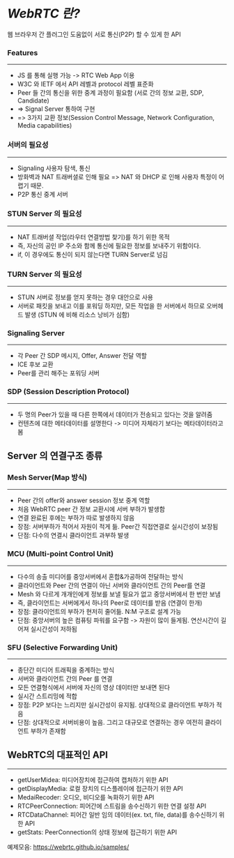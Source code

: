 # _WebRTC 란?_
웹 브라우저 간 플러그인 도움없이 서로 통신(P2P) 할 수 있게 한 API

### __Features__
-----------------------
- JS 를 통해 실행 가능 -> RTC Web App 이용
- W3C 와 IETF 에서 API 레벨과 protocol 레벨 표준화
- Peer 들 간의 통신을 위한 중계 과정이 필요함 (서로 간의 정보 교환, SDP, Candidate)
- => Signal Server 통하여 구현
- => 3가지 교환 정보(Session Control Message, Network Configuration, Media capabilities)

### 서버의 필요성
-----------------------
- Signaling 사용자 탐색, 통신
- 방화벽과 NAT 트래버셜로 인해 필요 => NAT 와 DHCP 로 인해 사용자 특정이 어렵기 때문.
- P2P 통신 중계 서버

### STUN Server 의 필요성
-----------------------
- NAT 트래버셜 작업(라우터 연결방법 찾기)를 하기 위한 목적
- 즉, 자신의 공인 IP 주소와 함께 통신에 필요한 정보를 보내주기 위함이다.
- if, 이 경우에도 통신이 되지 않는다면 TURN Server로 넘김

### TURN Server 의 필요성
-----------------------
- STUN 서버로 정보를 얻지 못하는 경우 대안으로 사용
- 서버로 패킷을 보내고 이를 포워딩 하지만, 모든 작업을 한 서버에서 하므로 오버헤드 발생 (STUN 에 비해 리소스 낭비가 심함)

### Signaling Server
-----------------------
- 각 Peer 간 SDP 메시지, Offer, Answer 전달 역할
- ICE 후보 교환
- Peer를 관리 해주는 포워딩 서버

### SDP (Session Description Protocol)
----------------------
- 두 명의 Peer가 있을 때 다른 한쪽에서 데이터가 전송되고 있다는 것을 알려줌
- 컨텐츠에 대한 메타데이터를 설명한다 -> 미디어 자체라기 보다는 메타데이터라고 봄




## __Server 의 연결구조 종류__


### Mesh Server(Map 방식)
----------------------
- Peer 간의 offer와 answer session 정보 중계 역할
- 처음 WebRTC peer 간 정보 교환시에 서버 부하가 발생함
- 연결 완료된 후에는 부하가 따로 발생하지 않음
- 장점: 서버부하가 적어서 자원이 적게 듦. Peer간 직접연결로 실시간성이 보장됨
- 단점: 다수의 연결시 클라이언트 과부하 발생

### MCU (Multi-point Control Unit)
----------------------
- 다수의 송출 미디어를 중앙서버에서 혼합&가공하여 전달하는 방식
- 클라이언트와 Peer 간의 연결이 아닌 서버와 클라이언트 간의 Peer를 연결
- Mesh 와 다르게 개개인에게 정보를 보낼 필요가 없고 중앙서버에서 한 번만 보냄
- 즉, 클라이언트는 서버에게서 하나의 Peer로 데이터를 받음 (연결이 한개)
- 장점: 클라이언트의 부하가 현저히 줄어듦. N:M 구조로 설계 가능
- 단점: 중앙서버의 높은 컴퓨팅 파워를 요구함 -> 자원이 많이 들게됨. 연산시간이 길어져 실시간성이 저하됨

### SFU (Selective Forwarding Unit)
----------------------
- 종단간 미디어 트래픽을 중계하는 방식
- 서버와 클라이언트 간의 Peer 를 연결
- 모든 연결형식에서 서버에 자신의 영상 데이터만 보내면 된다
- 실시간 스트리밍에 적합
- 장점: P2P 보다는 느리지만 실시간성이 유지됨. 상대적으로 클라이언트 부하가 적음
- 단점: 상대적으로 서버비용이 높음. 그리고 대규모로 연결하는 경우 여전히 클라이언트 부하가 존재함


## WebRTC의 대표적인 API
-----------------------
- getUserMidea: 미디어장치에 접근하여 캡처하기 위한 API
- getDisplayMedia: 로컬 장치의 디스플레이에 접근하기 위한 API
- MedaiRecoder: 오디오, 비디오를 녹화하기 위한 API
- RTCPeerConnection: 피어간에 스트림을 송수신하기 위한 연결 설정 API
- RTCDataChannel: 피어간 일반 임의 데이터(ex. txt, file, data)를 송수신하기 위한 API
- getStats: PeerConnection의 상태 정보에 접근하기 위한 API


예제모음: https://webrtc.github.io/samples/
